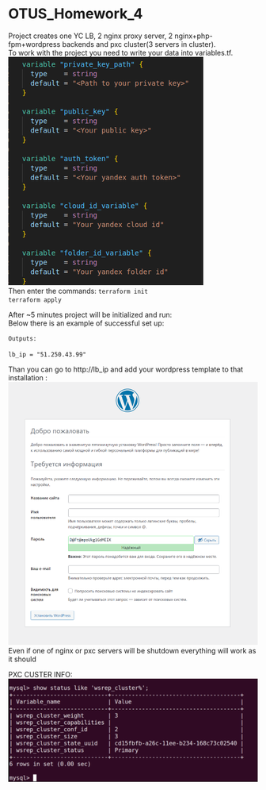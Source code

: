 # OTUS_Homework_4
 
Project creates one YC LB, 2 nginx proxy server, 2 nginx+php-fpm+wordpress backends and pxc cluster(3 servers in cluster).\
To work with the project you need to write your data into variables.tf.\
![Variables](https://github.com/makkorostelev/OTUS_Homework_5/blob/main/Screenshots/variables.png)\
Then enter the commands:
`terraform init`\
`terraform apply`

After ~5 minutes project will be initialized and run:\
Below there is an example of successful set up:

```
Outputs:

lb_ip = "51.250.43.99"
```

Than you can go to http://lb_ip and add your wordpress template to that installation :\
![Wordpress](https://github.com/makkorostelev/OTUS_Homework_5/blob/main/Screenshots/wordpress.png)
Even if one of nginx or pxc servers will be shutdown everything will work as it should

PXC CUSTER INFO:
![Cluster_info](https://github.com/makkorostelev/OTUS_Homework_5/blob/main/Screenshots/wsrep_cluster.png)